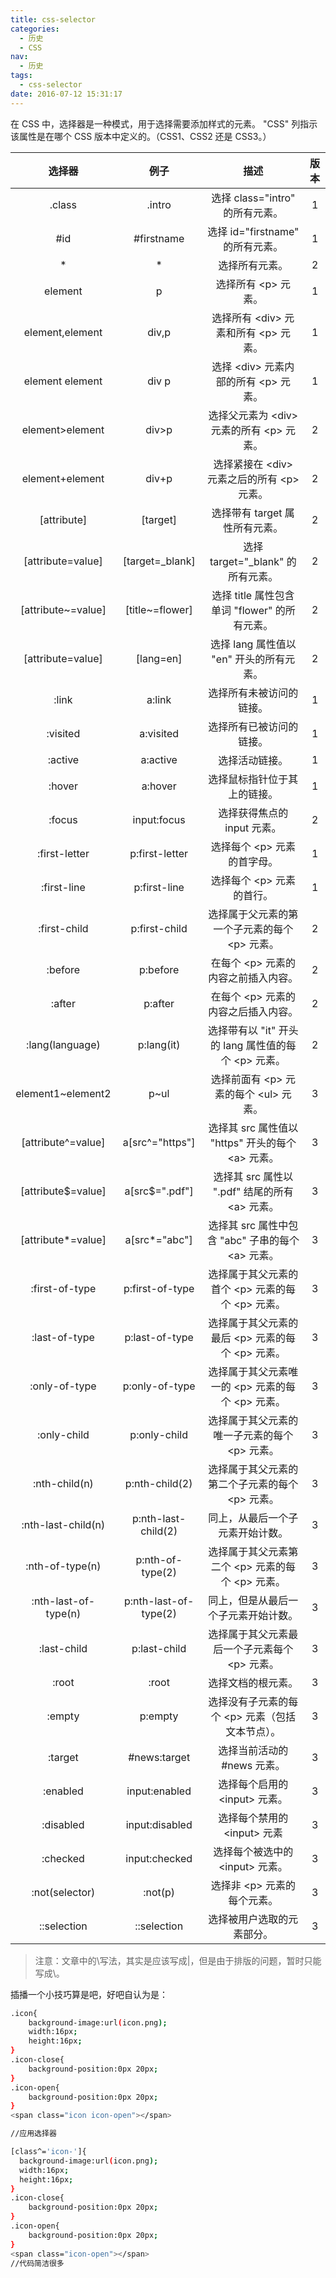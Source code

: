 ```yaml
---
title: css-selector
categories:
  - 历史
  - CSS
nav:
  - 历史
tags:
  - css-selector
date: 2016-07-12 15:31:17
---
```


在 CSS 中，选择器是一种模式，用于选择需要添加样式的元素。
"CSS" 列指示该属性是在哪个 CSS 版本中定义的。（CSS1、CSS2 还是 CSS3。）

<!--more-->

|        选择器        |         例子          |                             描述                             | 版本 |
| :------------------: | :-------------------: | :----------------------------------------------------------: | :--: |
|        .class        |        .intro         |               选择 class="intro" 的所有元素。                |  1   |
|         #id          |      #firstname       |               选择 id="firstname" 的所有元素。               |  1   |
|          \*          |          \*           |                        选择所有元素。                        |  2   |
|       element        |           p           |                  选择所有 &lt;p&gt; 元素。                   |  1   |
|   element,element    |         div,p         |       选择所有 &lt;div&gt; 元素和所有 &lt;p&gt; 元素。       |  1   |
|   element element    |         div p         |       选择 &lt;div&gt; 元素内部的所有 &lt;p&gt; 元素。       |  1   |
|   element>element    |         div>p         |     选择父元素为 &lt;div&gt; 元素的所有 &lt;p&gt; 元素。     |  2   |
|   element+element    |         div+p         |    选择紧接在 &lt;div&gt; 元素之后的所有 &lt;p&gt; 元素。    |  2   |
|     [attribute]      |       [target]        |                选择带有 target 属性所有元素。                |  2   |
|  [attribute=value]   |    [target=_blank]    |              选择 target="\_blank" 的所有元素。              |  2   |
|  [attribute~=value]  |    [title~=flower]    |        选择 title 属性包含单词 "flower" 的所有元素。         |  2   |
|  [attribute\=value]  |      [lang\=en]       |           选择 lang 属性值以 "en" 开头的所有元素。           |  2   |
|        :link         |        a:link         |                   选择所有未被访问的链接。                   |  1   |
|       :visited       |       a:visited       |                   选择所有已被访问的链接。                   |  1   |
|       :active        |       a:active        |                        选择活动链接。                        |  1   |
|        :hover        |        a:hover        |                 选择鼠标指针位于其上的链接。                 |  1   |
|        :focus        |      input:focus      |                 选择获得焦点的 input 元素。                  |  2   |
|    :first-letter     |    p:first-letter     |              选择每个 &lt;p&gt; 元素的首字母。               |  1   |
|     :first-line      |     p:first-line      |               选择每个 &lt;p&gt; 元素的首行。                |  1   |
|     :first-child     |     p:first-child     |     选择属于父元素的第一个子元素的每个 &lt;p&gt; 元素。      |  2   |
|       :before        |       p:before        |          在每个 &lt;p&gt; 元素的内容之前插入内容。           |  2   |
|        :after        |        p:after        |          在每个 &lt;p&gt; 元素的内容之后插入内容。           |  2   |
|   :lang(language)    |      p:lang(it)       |  选择带有以 "it" 开头的 lang 属性值的每个 &lt;p&gt; 元素。   |  2   |
|  element1~element2   |         p~ul          |      选择前面有 &lt;p&gt; 元素的每个 &lt;ul&gt; 元素。       |  3   |
|  [attribute^=value]  |    a[src^="https"]    |   选择其 src 属性值以 "https" 开头的每个 &lt;a&gt; 元素。    |  3   |
|  [attribute$=value]  |    a[src$=".pdf"]     |     选择其 src 属性以 ".pdf" 结尾的所有 &lt;a&gt; 元素。     |  3   |
|  [attribute*=value]  |     a[src*="abc"]     |   选择其 src 属性中包含 "abc" 子串的每个 &lt;a&gt; 元素。    |  3   |
|    :first-of-type    |    p:first-of-type    | 选择属于其父元素的首个 &lt;p&gt; 元素的每个 &lt;p&gt; 元素。 |  3   |
|    :last-of-type     |    p:last-of-type     | 选择属于其父元素的最后 &lt;p&gt; 元素的每个 &lt;p&gt; 元素。 |  3   |
|    :only-of-type     |    p:only-of-type     | 选择属于其父元素唯一的 &lt;p&gt; 元素的每个 &lt;p&gt; 元素。 |  3   |
|     :only-child      |     p:only-child      |     选择属于其父元素的唯一子元素的每个 &lt;p&gt; 元素。      |  3   |
|    :nth-child(n)     |    p:nth-child(2)     |    选择属于其父元素的第二个子元素的每个 &lt;p&gt; 元素。     |  3   |
|  :nth-last-child(n)  |  p:nth-last-child(2)  |               同上，从最后一个子元素开始计数。               |  3   |
|   :nth-of-type(n)    |   p:nth-of-type(2)    | 选择属于其父元素第二个 &lt;p&gt; 元素的每个 &lt;p&gt; 元素。 |  3   |
| :nth-last-of-type(n) | p:nth-last-of-type(2) |             同上，但是从最后一个子元素开始计数。             |  3   |
|     :last-child      |     p:last-child      |     选择属于其父元素最后一个子元素每个 &lt;p&gt; 元素。      |  3   |
|        :root         |         :root         |                      选择文档的根元素。                      |  3   |
|        :empty        |        p:empty        |    选择没有子元素的每个 &lt;p&gt; 元素（包括文本节点）。     |  3   |
|       :target        |     #news:target      |                 选择当前活动的 #news 元素。                  |  3   |
|       :enabled       |     input:enabled     |             选择每个启用的 &lt;input&gt; 元素。              |  3   |
|      :disabled       |    input:disabled     |              选择每个禁用的 &lt;input&gt; 元素               |  3   |
|       :checked       |     input:checked     |            选择每个被选中的 &lt;input&gt; 元素。             |  3   |
|    :not(selector)    |        :not(p)        |              选择非 &lt;p&gt; 元素的每个元素。               |  3   |
|     ::selection      |      ::selection      |                  选择被用户选取的元素部分。                  |  3   |

> 注意：文章中的\写法，其实是应该写成|，但是由于排版的问题，暂时只能写成\。

插播一个小技巧算是吧，好吧自认为是：

```bash
.icon{
    background-image:url(icon.png);
    width:16px;
    height:16px;
}
.icon-close{
    background-position:0px 20px;
}
.icon-open{
    background-position:0px 20px;
}
<span class="icon icon-open"></span>

//应用选择器

[class^='icon-']{
  background-image:url(icon.png);
  width:16px;
  height:16px;
}
.icon-close{
    background-position:0px 20px;
}
.icon-open{
    background-position:0px 20px;
}
<span class="icon-open"></span>
//代码简洁很多
```
